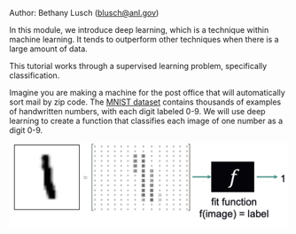 Author: Bethany Lusch (blusch@anl.gov)

In this module, we introduce deep learning, which is a technique within machine learning. It tends to outperform other techniques when there is a large amount of data. 

This tutorial works through a supervised learning problem, specifically classification. 

Imagine you are making a machine for the post office that will automatically sort mail by zip code. The [MNIST dataset](http://yann.lecun.com/exdb/mnist/) contains thousands of examples of handwritten numbers, with each digit labeled 0-9. We will use deep learning to create a function that classifies each image of one number as a digit 0-9. 

![MNIST Task](images/mnist_task.png)
